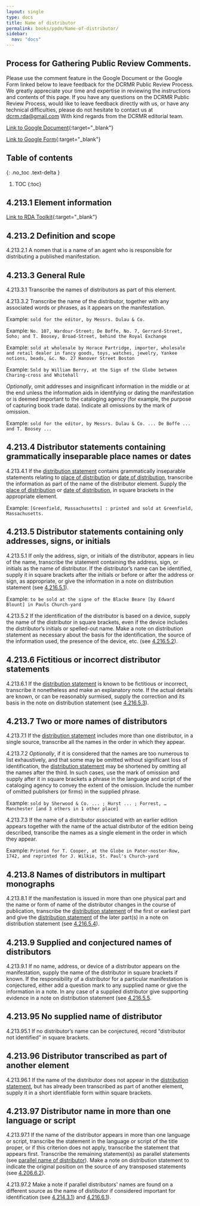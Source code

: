 ```yaml
---
layout: single
type: docs
title: Name of distributor
permalink: books/ppdm/Name-of-distributor/
sidebar:
  nav: "docs"
---
```


## Process for Gathering Public Review Comments.
Please use the comment feature in the Google Document or the Google Form linked below to leave feedback for the DCRMR Public Review Process.  We greatly appreciate your time and expertise in reviewing the instructions and contents of this page.  If you have any questions on the DCRMR Public Review Process, would like to leave feedback directly with us, or have any technical difficulties, please do not hesitate to contact us at dcrm.rda@gmail.com  With kind regards from the DCRMR editorial team.

[Link to Google Document](https://docs.google.com/document/d/1O9sOVfoiwhI8G-E4jUzc-w3BVymnMd3ZEPdEFbc1-ww/edit#){:target="_blank"}

[Link to Google Form](https://docs.google.com/forms/d/e/1FAIpQLSdNtJkbY1mngdTcvCoB7zZcpaIuuKHvlbyiidP-QunDy14VcQ/viewform){:target="_blank"}

## Table of contents
{: .no_toc .text-delta }

1. TOC
{:toc}

## 4.213.1 Element information

[Link to RDA Toolkit](https://beta.rdatoolkit.org/Content/Index?externalId=en-US_ala-d34564b0-6a8a-384f-b966-a9638b234d89){:target="_blank"}

## 4.213.2 Definition and scope

<a name="4.213.2.1">4.213.2.1</a> A nomen that is a name of an agent who is responsible for distributing a published manifestation.

## 4.213.3 General Rule

<a name="4.213.3.1">4.213.3.1</a> Transcribe the names of distributors as part of this element.

<a name="4.213.3.2">4.213.3.2</a> Transcribe the name of the distributor, together with any associated words or phrases, as it appears on the manifestation.

Example: `sold for the editor, by Messrs. Dulau & Co.`

Example: `No. 107, Wardour-Street; De Boffe, No. 7, Gerrard-Street, Soho; and T. Boosey, Broad-Street, behind the Royal Exchange`

Example: `sold at wholesale by Horace Partridge, importer, wholesale and retail dealer in fancy goods, toys, watches, jewelry, Yankee notions, beads, &c. No. 27 Hanover Street Boston`

Example: `Sold by William Berry, at the Sign of the Globe between Charing-cross and Whitehall`

*Optionally*, omit addresses and insignificant information in the middle or at the end unless the information aids in identifying or dating the manifestation or is deemed important to the cataloging agency (for example, the purpose of capturing book trade data). Indicate all omissions by the mark of omission.

Example: `sold for the editor, by Messrs. Dulau & Co. ... De Boffe ... and T. Boosey ...`

## 4.213.4 Distributor statements containing grammatically inseparable place names or dates

<a name="4.213.4.1">4.213.4.1</a> If the [distribution statement](/DCRMR/docs/ppdm/Distribution-statement/) contains grammatically inseparable statements relating to [place of distribution](/DCRMR/books/ppdm/Place-of-distribution/) or [date of distribution](/DCRMR/books/ppdm/Date-of-distribution/), transcribe the information as part of the name of the distributor element. Supply the [place of distribution](/DCRMR/books/ppdm/Place-of-distribution/) or [date of distribution](/DCRMR/books/ppdm/Date-of-distribution/), in square brackets in the appropriate element.

Example: `[Greenfield, Massachusetts] : printed and sold at Greenfield, Massachusetts.`

## 4.213.5 Distributor statements containing only addresses, signs, or initials

<a name="4.213.5.1">4.213.5.1</a> If only the address, sign, or initials of the distributor, appears in lieu of the name, transcribe the statement containing the address, sign, or initials as the name of distributor. If the distributor’s name can be identified, supply it in square brackets after the initials or before or after the address or sign, as appropriate, or give the information in a note on distribution statement (see [4.216.5.1](/DCRMR/books/ppdm/Note-on-distribution-statement/#4.216.5.1)).

Example: `to be sold at the signe of the Blacke Beare [by Edward Blount] in Pauls Church-yard`

<a name="4.213.5.2">4.213.5.2</a>  If the identification of the distributor is based on a device, supply the name of the distributor in square brackets, even if the device includes the distributor’s initials or spelled-out name. Make a note on distribution statement as necessary about the basis for the identification, the source of the information used, the presence of the device, etc. (see [4.216.5.2](/DCRMR/books/ppdm/Note-on-distribution-statement/#4.216.5.2)).

## 4.213.6 Fictitious or incorrect distributor statements

<a name="4.213.6.1">4.213.6.1</a> If the [distribution statement](/DCRMR/docs/ppdm/Distribution-statement/) is known to be fictitious or incorrect, transcribe it nonetheless and make an explanatory note. If the actual details are known, or can be reasonably surmised, supply the correction and its basis in the note on distribution statement (see [4.216.5.3](/DCRMR/books/ppdm/Note-on-distribution-statement/#4.216.5.3)).

## 4.213.7 Two or more names of distributors

<a name="4.213.7.1">4.213.7.1</a> If the [distribution statement](/DCRMR/docs/ppdm/Distribution-statement/) includes more than one distributor, in a single source, transcribe all the names in the order in which they appear.

<a name="4.213.7.2">4.213.7.2</a> *Optionally*, if it is considered that the names are too numerous to list exhaustively, and that some may be omitted without significant loss of identification, the [distribution statement](/DCRMR/docs/ppdm/Distribution-statement/) may be shortened by omitting all the names after the third. In such cases, use the mark of omission and supply after it in square brackets a phrase in the language and script of the cataloging agency to convey the extent of the omission. Include the number of omitted publishers (or firms) in the supplied phrase.

Example: `sold by Sherwood & Co. ... ; Hurst ... ; Forrest, … Manchester [and 3 others in 1 other place]`

<a name="4.213.7.3">4.213.7.3</a> If the name of a distributor associated with an earlier edition appears together with the name of the actual distributor of the edition being described, transcribe the names as a single element in the order in which they appear.

Example: `Printed for T. Cooper, at the Globe in Pater-noster-Row, 1742, and reprinted for J. Wilkie, St. Paul's Church-yard`

## 4.213.8 Names of distributors in multipart monographs

<a name="4.213.8.1">4.213.8.1</a> If the manifestation is issued in more than one physical part and the name or form of name of the  distributor changes in the course of publication, transcribe the [distribution statement](/DCRMR/docs/ppdm/Distribution-statement/) of the first or earliest part and give the [distribution statement](/DCRMR/docs/ppdm/Distribution-statement/) of the later part(s) in a note on distribution statement (see [4.216.5.4](/DCRMR/books/ppdm/Note-on-distribution-statement/#4.216.5.4)).

## 4.213.9 Supplied and conjectured names of distributors

<a name="4.213.9.1">4.213.9.1</a> If no name, address, or device of a distributor appears on the manifestation, supply the name of the distributor in square brackets if known. If the responsibility of a distributor for a particular manifestation is conjectured, either add a question mark to any supplied name or give the information in a note. In any case of a supplied distributor give supporting evidence in a note on distribution statement (see [4.216.5.5](/DCRMR/books/ppdm/Note-on-distribution-statement/#4.216.5.5).

## 4.213.95 No supplied name of distributor

<a name="4.213.95.1">4.213.95.1</a> If no distributor’s name can be conjectured, record  “distributor not identified” in square brackets.

## 4.213.96 Distributor transcribed as part of another element 

<a name="4.213.96.1">4.213.96.1</a> If the name of the distributor does not appear in the [distribution statement](/DCRMR/docs/ppdm/Distribution-statement/), but has already been transcribed as part of another element, supply it in a short identifiable form within square brackets.

## 4.213.97 Distributor name in more than one language or script

<a name="4.213.97.1">4.213.97.1</a> If the name of the  distributor appears in more than one language or script, transcribe the statement in the language or script of the title proper, or if this criterion does not apply, transcribe the statement that appears first. Transcribe the remaining statement(s) as parallel statements (see [parallel name of distributor](/DCRMR/books/ppdm/Parallel-name-of-distributor/)). Make a note on distribution statement to indicate the original position on the source of any transposed statements (see [4.206.6.2](/DCRMR/books/Note-on-distribution-statement/#4.206.6.2)).

<a name="4.213.97.2">4.213.97.2</a> Make a note if parallel distributors' names are found on a different source as the name of distibutor if considered important for identification (see [4.214.3.1](/DCRMR/books/ppdm/Parallel-name-of-distributor/#4.214.3.1)) and [4.216.6.1](/DCRMR/books/ppdm/Note-on-distribution-statement/#4.216.6.1)).


